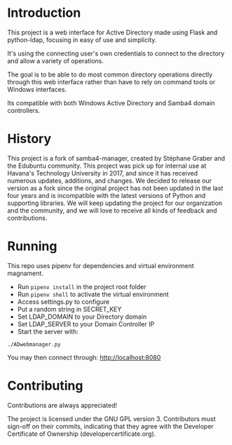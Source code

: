 # Introduction
This project is a web interface for Active Directory made using Flask and
python-ldap, focusing in easy of use and simplicity.

It's using the connecting user's own credentials to connect to the
directory and allow a variety of operations.

The goal is to be able to do most common directory operations directly
through this web interface rather than have to rely on command tools or
Windows interfaces.

Its compatible with both Windows Active Directory and Samba4 domain controllers.

# History
This project is a fork of samba4-manager, created by Stéphane Graber
and the Edubuntu community.
This project was pick up for internal use at Havana's Technology University
in 2017, and since it has received numerous updates, additions, and changes.
We decided to release our version as a fork since the original project has 
not been updated in the last four years and is incompatible with the latest 
versions of Python and supporting libraries.
We will keep updating the project for our organization and the community, 
and we will love to receive all kinds of feedback and contributions.

# Running
This repo uses pipenv for dependencies and virtual environment magnament.

 * Run ```pipenv install``` in the project root folder
 * Run ```pipenv shell``` to activate the virtual environment
 * Access settings.py to configure
 * Put a random string in SECRET\_KEY
 * Set LDAP\_DOMAIN to your Directory domain
 * Set LDAP\_SERVER to your Domain Controller IP
 * Start the server with:

```
./ADwebmanager.py
```

You may then connect through: [http://localhost:8080](http://localhost:8080)

# Contributing
Contributions are always appreciated!

The project is licensed under the GNU GPL version 3.
Contributors must sign-off on their commits, indicating that they agree with
the Developer Certificate of Ownership (developercertificate.org).
